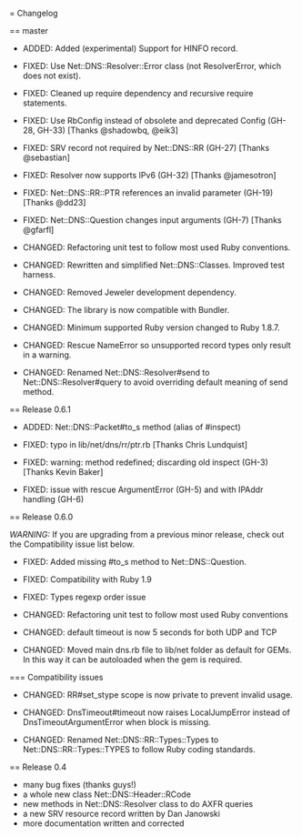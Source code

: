 = Changelog


== master

* ADDED: Added (experimental) Support for HINFO record.

* FIXED: Use Net::DNS::Resolver::Error class (not ResolverError, which does not exist).

* FIXED: Cleaned up require dependency and recursive require statements.

* FIXED: Use RbConfig instead of obsolete and deprecated Config (GH-28, GH-33) [Thanks @shadowbq, @eik3]

* FIXED: SRV record not required by Net::DNS::RR (GH-27) [Thanks @sebastian]

* FIXED: Resolver now supports IPv6 (GH-32) [Thanks @jamesotron]

* FIXED: Net::DNS::RR::PTR references an invalid parameter (GH-19) [Thanks @dd23]

* FIXED: Net::DNS::Question changes input arguments (GH-7) [Thanks @gfarfl]

* CHANGED: Refactoring unit test to follow most used Ruby conventions.

* CHANGED: Rewritten and simplified Net::DNS::Classes. Improved test harness.

* CHANGED: Removed Jeweler development dependency.

* CHANGED: The library is now compatible with Bundler.

* CHANGED: Minimum supported Ruby version changed to Ruby 1.8.7.

* CHANGED: Rescue NameError so unsupported record types only result in a warning.

* CHANGED: Renamed Net::DNS::Resolver#send to Net::DNS::Resolver#query to avoid overriding default meaning of send method.


== Release 0.6.1

* ADDED: Net::DNS::Packet#to_s method (alias of #inspect)

* FIXED: typo in lib/net/dns/rr/ptr.rb [Thanks Chris Lundquist]

* FIXED: warning: method redefined; discarding old inspect (GH-3) [Thanks Kevin Baker]

* FIXED: issue with rescue ArgumentError (GH-5) and with IPAddr handling (GH-6)


== Release 0.6.0

*WARNING:* If you are upgrading from a previous minor release, check out the Compatibility issue list below.

* FIXED: Added missing #to_s method to Net::DNS::Question.

* FIXED: Compatibility with Ruby 1.9

* FIXED: Types regexp order issue

* CHANGED: Refactoring unit test to follow most used Ruby conventions

* CHANGED: default timeout is now 5 seconds for both UDP and TCP

* CHANGED: Moved main dns.rb file to lib/net folder as default for GEMs. In this way it can be autoloaded when the gem is required.

=== Compatibility issues

* CHANGED: RR#set_stype scope is now private to prevent invalid usage.

* CHANGED: DnsTimeout#timeout now raises LocalJumpError instead of DnsTimeoutArgumentError when block is missing.

* CHANGED: Renamed Net::DNS::RR::Types::Types to Net::DNS::RR::Types::TYPES to follow Ruby coding standards.


== Release 0.4

* many bug fixes (thanks guys!)
* a whole new class Net::DNS::Header::RCode
* new methods in Net::DNS::Resolver class to do AXFR queries
* a new SRV resource record written by Dan Janowski
* more documentation written and corrected
